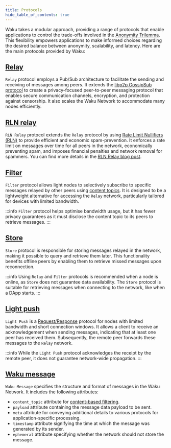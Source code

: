 ```yaml
---
title: Protocols
hide_table_of_contents: true
---
```


Waku takes a modular approach, providing a range of protocols that enable applications to control the trade-offs involved in the [Anonymity Trilemma](https://eprint.iacr.org/2017/954.pdf). This flexibility empowers applications to make informed choices regarding the desired balance between anonymity, scalability, and latency. Here are the main protocols provided by Waku:

## [Relay](https://rfc.vac.dev/spec/11/)

`Relay` protocol employs a Pub/Sub architecture to facilitate the sending and receiving of messages among peers. It extends the [libp2p GossipSub protocol](https://github.com/libp2p/specs/blob/master/pubsub/gossipsub/README.md) to create a privacy-focused peer-to-peer messaging protocol that enables secure communication channels, encryption, and protection against censorship. It also scales the Waku Network to accommodate many nodes efficiently.

## [RLN relay](https://rfc.vac.dev/spec/17/)

`RLN Relay` protocol extends the `Relay` protocol by using [Rate Limit Nullifiers (RLN)](https://rfc.vac.dev/spec/32/) to provide efficient and economic spam-prevention. It enforces a rate limit on messages over time for all peers in the network, economically preventing spam, and imposes financial penalties and network removal for spammers. You can find more details in the [RLN Relay blog post](https://vac.dev/rln-relay).

## [Filter](https://rfc.vac.dev/spec/12/)

`Filter` protocol allows light nodes to selectively subscribe to specific messages relayed by other peers using [content topics](/learn/concepts/content-topics). It is designed to be a lightweight alternative for accessing the `Relay` network, particularly tailored for devices with limited bandwidth.

:::info
`Filter` protocol helps optimise bandwidth usage, but it has fewer privacy guarantees as it must disclose the content topic to its peers to retrieve messages.
:::

## [Store](https://rfc.vac.dev/spec/13/)

`Store` protocol is responsible for storing messages relayed in the network, making it possible to query and retrieve them later. This functionality benefits offline peers by enabling them to retrieve missed messages upon reconnection.

:::info
Using `Relay` and `Filter` protocols is recommended when a node is online, as `Store` does not guarantee data availability. The `Store` protocol is suitable for retrieving messages when connecting to the network, like when a DApp starts.
:::

## [Light push](https://rfc.vac.dev/spec/19/)

`Light Push` is a [Request/Response](/learn/concepts/network-domains#requestresponse-domain) protocol for nodes with limited bandwidth and short connection windows. It allows a client to receive an acknowledgement when sending messages, indicating that at least one peer has received them. Subsequently, the remote peer forwards these messages to the `Relay` network.

:::info
While the `Light Push` protocol acknowledges the receipt by the remote peer, it does not guarantee network-wide propagation.
:::

## [Waku message](https://rfc.vac.dev/spec/14)

`Waku Message` specifies the structure and format of messages in the Waku Network. It includes the following attributes:

- `content_topic` attribute for [content-based filtering](/learn/concepts/content-topics).
- `payload` attribute containing the message data payload to be sent.
- `meta` attribute for conveying additional details to various protocols for application-specific processing.
- `timestamp` attribute signifying the time at which the message was generated by its sender.
- `ephemeral` attribute specifying whether the network should not store the message.
